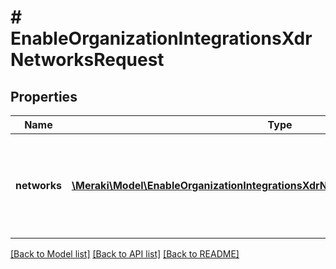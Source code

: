 # # EnableOrganizationIntegrationsXdrNetworksRequest

## Properties

Name | Type | Description | Notes
------------ | ------------- | ------------- | -------------
**networks** | [**\Meraki\Model\EnableOrganizationIntegrationsXdrNetworksRequestNetworksInner[]**](EnableOrganizationIntegrationsXdrNetworksRequestNetworksInner.md) | List containing the network ID and the product type to enable XDR on |

[[Back to Model list]](../../README.md#models) [[Back to API list]](../../README.md#endpoints) [[Back to README]](../../README.md)

